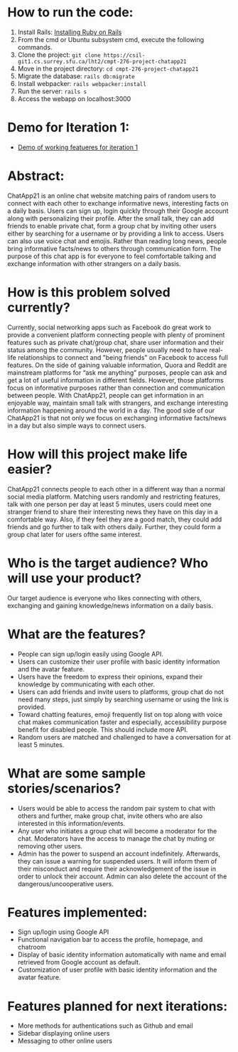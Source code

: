 # How to run the code:
1. Install Rails: [Installing Ruby on Rails](https://gorails.com/setup/osx/10.14-mojave)
2. From the cmd or Ubuntu subsystem cmd, execute the following commands.
3. Clone the project: `git clone https://csil-git1.cs.surrey.sfu.ca/lht2/cmpt-276-project-chatapp21`
4. Move in the project directory: `cd cmpt-276-project-chatapp21`
5. Migrate the database: `rails db:migrate`
7. Install webpacker: `rails webpacker:install`
8. Run the server: `rails s`
9. Access the webapp on localhost:3000

# Demo for Iteration 1:
- [Demo of working featueres for iteration 1](https://youtu.be/FAXAeFcwV_Q) 

# Abstract: 
ChatApp21 is an online chat website matching pairs of random users to connect with each other to exchange informative news, interesting facts on a daily basis. Users can sign up, login quickly through their Google account along with personalizing their profile. After the small talk, they can add friends to enable private chat, form a group chat by inviting other users either by searching for a username or by providing a link to access. Users can also use voice chat and emojis. Rather than reading long news, people bring informative facts/news to others through communication form. The purpose of this chat app is for everyone to feel comfortable talking and exchange information with other strangers on a daily basis.
 
# How is this problem solved currently?
Currently, social networking apps such as Facebook do great work to provide a convenient platform connecting people with plenty of prominent features such as private chat/group chat, share user information and their status among the community. However, people usually need to have real-life relationships to connect and "being friends" on Facebook to access full features.
On the side of gaining valuable information, Quora and Reddit are mainstream platforms for “ask me anything” purposes, people can ask and get a lot of useful information in different fields. However, those platforms focus on informative purposes rather than connection and communication between people.
With ChatApp21, people can get information in an enjoyable way, maintain small talk with strangers, and exchange interesting information happening around the world in a day. The good side of our ChatApp21 is that not only we focus on exchanging informative facts/news in a day but also simple ways to connect users.
 
# How will this project make life easier?
ChatApp21 connects people to each other in a different way than a normal social media platform. Matching users randomly and restricting features, talk with one person per day at least 5 minutes, users could meet one stranger friend to share their interesting news they have on this day in a comfortable way. 
Also, if they feel they are a good match, they could add friends and go further to talk with others daily. Further, they could form a group chat later for users ofthe same interest.

# Who is the target audience? Who will use your product?
Our target audience is everyone who likes connecting with others, exchanging and gaining knowledge/news information on a daily basis.

# What are the features?
- People can sign up/login easily using Google API. 
- Users can customize their user profile with basic identity information and the avatar feature.
- Users have the freedom to express their opinions, expand their knowledge by communicating with each other. 
- Users can add friends and invite users to platforms, group chat do not need many steps, just simply by searching username or using the link is provided.
- Toward chatting features, emoji frequently list on top along with voice chat makes communication faster and especially, accessibility purpose benefit for disabled people. This should include more API.
- Random users are matched and challenged to have a conversation for at least 5 minutes.
 
# What are some sample stories/scenarios?
- Users would be able to access the random pair system to chat with others and further, make group chat, invite others who are also interested in this information/events.
- Any user who initiates a group chat will become a moderator for the chat. Moderators have the access to manage the chat by muting or removing other users. 
- Admin has the power to suspend an account indefinitely. Afterwards, they can issue a warning for suspended users. It will inform them of their misconduct and require their acknowledgement of the issue in order to unlock their account. Admin can also delete the account of the dangerous/uncooperative users.

# Features implemented:
- Sign up/login using Google API
- Functional navigation bar to access the profile, homepage, and chatroom
- Display of basic identity information automatically with name and email retrieved from Google account as default.
- Customization of user profile with basic identity information and the avatar feature.

# Features planned for next iterations:
- More methods for authentications such as Github and email
- Sidebar displaying online users
- Messaging to other online users
